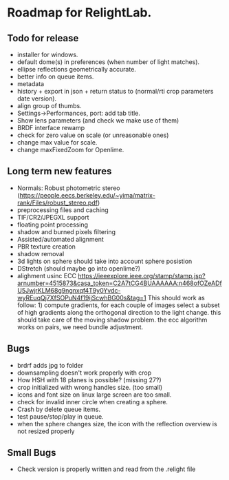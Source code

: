 # Roadmap for RelightLab.


## Todo for release

* installer for windows.
* default dome(s) in preferences (when number of light matches).
* ellipse reflections geometrically accurate.
* better info on queue items.
* metadata
* history + export in json + return status to (normal/rti crop parameters date version).
* align group of thumbs.
* Settings->Performances, port: add tab title.
* Show lens parameters (and check we make use of them)
* BRDF interface rewamp
* check for zero value on scale (or unreasonable ones)
* change max value for scale.
* change maxFixedZoom for Openlime.

## Long term new features

* Normals: Robust photometric stereo (https://people.eecs.berkeley.edu/~yima/matrix-rank/Files/robust_stereo.pdf)
* preprocessing files and caching
* TIF/CR2/JPEGXL support
* floating point processing
* shadow and burned pixels filtering
* Assisted/automated alignment
* PBR texture creation
* shadow removal
* 3d lights on sphere should take into account sphere posistion
* DStretch (should maybe go into openlime?)
* alighment usinc ECC https://ieeexplore.ieee.org/stamp/stamp.jsp?arnumber=4515873&casa_token=C2A7tCG4BUAAAAAA:n468ofOZeADfU5JwjrKLM68g9ngnxqf4T9y0Yvdc-wyREuqQj7XfSOPuN4f19ijScwhBG00s&tag=1
  This should work as follow: 1) compute gradients, for each couple of images select a subset of high gradients along the orthogonal direction to the light change.
  this should take care of the moving shadow problem.
  the ecc algorithm works on pairs, we need bundle adjustment.

## Bugs
* brdrf adds jpg to folder
* downsampling doesn't work properly with crop
* How HSH with 18 planes is possible? (missing 27?)
* crop initialized with wrong handles size. (too small)
* icons and font size on linux large screen are too small.
* check for invalid inner circle when creating a sphere.
* Crash by delete queue items.
* test pause/stop/play in queue.
* when the sphere changes size, the icon with the reflection overview is not resized properly

## Small Bugs

* Check version is properly written and read from the .relight file

